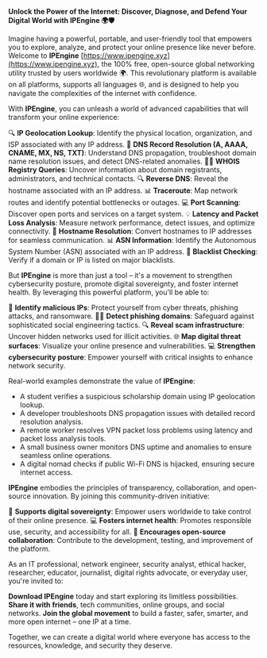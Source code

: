 **Unlock the Power of the Internet: Discover, Diagnose, and Defend Your Digital World with IPEngine 🌍🛡️**

Imagine having a powerful, portable, and user-friendly tool that empowers you to explore, analyze, and protect your online presence like never before. Welcome to **IPEngine** [https://www.ipengine.xyz](https://www.ipengine.xyz), the 100% free, open-source global networking utility trusted by users worldwide 🌍. This revolutionary platform is available on all platforms, supports all languages 🌐, and is designed to help you navigate the complexities of the internet with confidence.

With **IPEngine**, you can unleash a world of advanced capabilities that will transform your online experience:

🔍 **IP Geolocation Lookup**: Identify the physical location, organization, and ISP associated with any IP address.
📡 **DNS Record Resolution (A, AAAA, CNAME, MX, NS, TXT)**: Understand DNS propagation, troubleshoot domain name resolution issues, and detect DNS-related anomalies.
👮‍♂️ **WHOIS Registry Queries**: Uncover information about domain registrants, administrators, and technical contacts.
🔍 **Reverse DNS**: Reveal the hostname associated with an IP address.
📊 **Traceroute**: Map network routes and identify potential bottlenecks or outages.
💻 **Port Scanning**: Discover open ports and services on a target system.
💡 **Latency and Packet Loss Analysis**: Measure network performance, detect issues, and optimize connectivity.
🔁 **Hostname Resolution**: Convert hostnames to IP addresses for seamless communication.
📊 **ASN Information**: Identify the Autonomous System Number (ASN) associated with an IP address.
🚨 **Blacklist Checking**: Verify if a domain or IP is listed on major blacklists.

But **IPEngine** is more than just a tool – it's a movement to strengthen cybersecurity posture, promote digital sovereignty, and foster internet health. By leveraging this powerful platform, you'll be able to:

🚫 **Identify malicious IPs**: Protect yourself from cyber threats, phishing attacks, and ransomware.
🕵️‍♂️ **Detect phishing domains**: Safeguard against sophisticated social engineering tactics.
🔍 **Reveal scam infrastructure**: Uncover hidden networks used for illicit activities.
🌐 **Map digital threat surfaces**: Visualize your online presence and vulnerabilities.
💻 **Strengthen cybersecurity posture**: Empower yourself with critical insights to enhance network security.

Real-world examples demonstrate the value of **IPEngine**:

* A student verifies a suspicious scholarship domain using IP geolocation lookup.
* A developer troubleshoots DNS propagation issues with detailed record resolution analysis.
* A remote worker resolves VPN packet loss problems using latency and packet loss analysis tools.
* A small business owner monitors DNS uptime and anomalies to ensure seamless online operations.
* A digital nomad checks if public Wi-Fi DNS is hijacked, ensuring secure internet access.

**IPEngine** embodies the principles of transparency, collaboration, and open-source innovation. By joining this community-driven initiative:

🌟 **Supports digital sovereignty**: Empower users worldwide to take control of their online presence.
💻 **Fosters internet health**: Promotes responsible use, security, and accessibility for all.
👥 **Encourages open-source collaboration**: Contribute to the development, testing, and improvement of the platform.

As an IT professional, network engineer, security analyst, ethical hacker, researcher, educator, journalist, digital rights advocate, or everyday user, you're invited to:

**Download IPEngine** today and start exploring its limitless possibilities.
**Share it with friends**, tech communities, online groups, and social networks.
**Join the global movement** to build a faster, safer, smarter, and more open internet – one IP at a time.

Together, we can create a digital world where everyone has access to the resources, knowledge, and security they deserve.